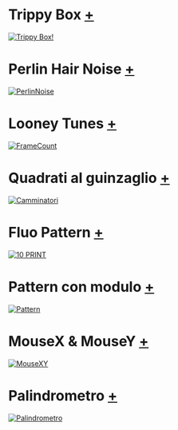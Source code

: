 # Trippy Box [+](https://editor.p5js.org/kaappa/full/wkIOy5GOw)

[![Trippy Box!](https://user-images.githubusercontent.com/60677625/122686633-6b842a00-d212-11eb-909e-aa2ac97ff7fa.png)](https://editor.p5js.org/kaappa/full/wkIOy5GOw)



# Perlin Hair Noise [+](https://editor.p5js.org/kaappa/full/xe-RU9cpW)

[![PerlinNoise](https://user-images.githubusercontent.com/60677625/110812582-07071580-8288-11eb-9b75-60d9ee22fef8.png "Perlin Noise")](https://editor.p5js.org/kaappa/full/xe-RU9cpW)


# Looney Tunes [+](https://editor.p5js.org/kaappa/full/uUaS-353K)

[![FrameCount](https://user-images.githubusercontent.com/60677625/110763269-f9369d80-8251-11eb-8d96-b292d17b5b72.png "FrameCount")](https://editor.p5js.org/kaappa/full/uUaS-353K)


# Quadrati al guinzaglio [+](https://editor.p5js.org/kaappa/full/mwB2N1aju)

[![Camminatori](https://user-images.githubusercontent.com/60677625/112555124-da92e380-8dc7-11eb-850b-17d5bb9632b2.png "Camminatori")](https://editor.p5js.org/kaappa/full/mwB2N1aju)


# Fluo Pattern [+](https://editor.p5js.org/kaappa/full/WBUc7DlOU)

[![10 PRINT](https://user-images.githubusercontent.com/60677625/111545269-113c7e80-8776-11eb-8c07-2ac18b33cc97.png "10 Print")](https://editor.p5js.org/kaappa/full/WBUc7DlOU)


# Pattern con modulo [+](https://editor.p5js.org/kaappa/full/38znkuspc)

[![Pattern](https://user-images.githubusercontent.com/60677625/112518612-ce902d00-8d99-11eb-80c4-a894d56f5836.png "Pattern con modulo")](https://editor.p5js.org/kaappa/full/38znkuspc)


# MouseX & MouseY [+](https://editor.p5js.org/kaappa/full/uuf5wO8Bh)

[![MouseXY](https://user-images.githubusercontent.com/60677625/110773351-f1302b00-825c-11eb-92b2-318fff7600c3.png "MouseX & MouseY")](https://editor.p5js.org/kaappa/full/uuf5wO8Bh)


# Palindrometro [+](https://editor.p5js.org/kaappa/full/pEHEsxhsC)

[![Palindrometro](https://user-images.githubusercontent.com/60677625/112503973-a7326380-8d8b-11eb-802e-48bedd0b63d5.jpg "Palindrometro")](https://editor.p5js.org/kaappa/full/pEHEsxhsC)
